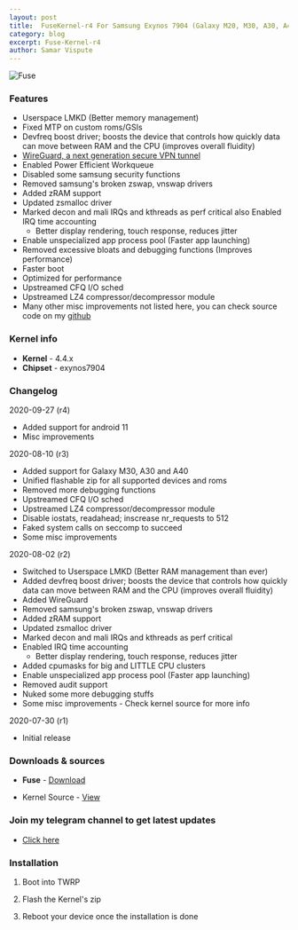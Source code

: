 ```yaml
---
layout: post
title:  FuseKernel-r4 For Samsung Exynos 7904 (Galaxy M20, M30, A30, A40)
category: blog
excerpt: Fuse-Kernel-r4
author: Samar Vispute
---
```


![Fuse](https://2.bp.blogspot.com/-S6utd9l5MWs/WakT7Iy6goI/AAAAAAAAFFY/3EUkZJsHDAMVud1QI8BlRS-UC9s7Ce8nQCLcBGAs/s640/fuse-asheville-logo-design.png)

### Features
* Userspace LMKD (Better memory management)
* Fixed MTP on custom roms/GSIs
* Devfreq boost driver; boosts the device that controls how quickly data can move between RAM and the CPU (improves overall fluidity)
* [WireGuard, a next generation secure VPN tunnel](https://forum.xda-developers.com/android/development/wireguard-rom-integration-t3711635)
* Enabled Power Efficient Workqueue
* Disabled some samsung security functions
* Removed samsung's broken zswap, vnswap drivers
* Added zRAM support
* Updated zsmalloc driver
* Marked decon and mali IRQs and kthreads as perf critical also Enabled IRQ time accounting
  - Better display rendering, touch response, reduces jitter
* Enable unspecialized app process pool (Faster app launching)
* Removed excessive bloats and debugging functions (Improves performance)
* Faster boot
* Optimized for performance
* Upstreamed CFQ I/O sched
* Upstreamed LZ4 compressor/decompressor module
* Many other misc improvements not listed here, you can check source code on my [github](https://github.com/SamarV-121/android_kernel_samsung_m20lte/commits/fuse)

### Kernel info
* **Kernel** - 4.4.x
* **Chipset** - exynos7904

### Changelog
2020-09-27 (r4)
* Added support for android 11
* Misc improvements

2020-08-10 (r3)
* Added support for Galaxy M30, A30 and A40 
* Unified flashable zip for all supported devices and roms
* Removed more debugging functions
* Upstreamed CFQ I/O sched
* Upstreamed LZ4 compressor/decompressor module
* Disable iostats, readahead; inscrease nr_requests to 512
* Faked system calls on seccomp to succeed
* Some misc improvements

2020-08-02 (r2)
* Switched to Userspace LMKD (Better RAM management than ever)
* Added devfreq boost driver; boosts the device that controls how quickly data can move between RAM and the CPU (improves overall fluidity)
* Added WireGuard
* Removed samsung's broken zswap, vnswap drivers
* Added zRAM support
* Updated zsmalloc driver
* Marked decon and mali IRQs and kthreads as perf critical 
* Enabled IRQ time accounting
  - Better display rendering, touch response, reduces jitter
* Added cpumasks for big and LITTLE CPU clusters 
* Enable unspecialized app process pool (Faster app launching)
* Removed audit support
* Nuked some more debugging stuffs
* Some misc improvements - Check kernel source for more info

2020-07-30 (r1)
* Initial release 

### Downloads & sources
* **Fuse** - [Download](https://github.com/SamarV-121/android_kernel_samsung_universal7904/releases/download/r4/FuseKernel-r4-20200927-09-universal7904.zip)

* Kernel Source - [View](https://github.com/SamarV-121/android_kernel_samsung_universal7904)

### Join my telegram channel to get latest updates
* [Click here](https://t.me/SamarV_121_P)

### Installation
1) Boot into TWRP

2) Flash the Kernel's zip

3) Reboot your device once the installation is done
